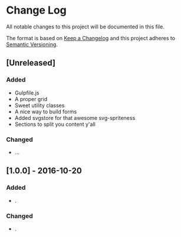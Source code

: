 # Change Log
All notable changes to this project will be documented in this file.

The format is based on [Keep a Changelog](http://keepachangelog.com/)
and this project adheres to [Semantic Versioning](http://semver.org/).

## [Unreleased]
### Added
- Gulpfile.js
- A proper grid
- Sweet utility classes
- A nice way to build forms
- Added svgstore for that awesome svg-spriteness
- Sections to split you content y'all

### Changed
- ...

## [1.0.0] - 2016-10-20
### Added
- .

### Changed
- .
